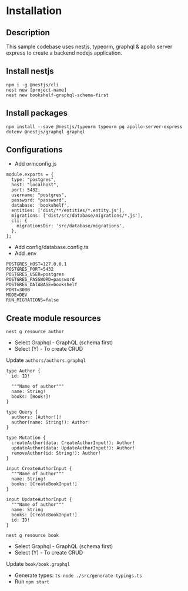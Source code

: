 # Installation

## Description

This sample codebase uses nestjs, typeorm, graphql & apollo server express to create a backend nodejs application.

## Install nestjs

```:bash
npm i -g @nestjs/cli
nest new [project-name]
nest new bookshelf-graphql-schema-first
```

## Install packages

`npm install --save @nestjs/typeorm typeorm pg apollo-server-express dotenv @nestjs/graphql graphql`

## Configurations

- Add ormconfig.js

```:js
module.exports = {
  type: "postgres",
  host: "localhost",
  port: 5432,
  username: "postgres",
  password: "password",
  database: 'bookshelf',
  entities: ['dist/**/entities/*.entity.js'],
  migrations: ['dist/src/database/migrations/*.js'],
  cli: {
    migrationsDir: 'src/database/migrations',
  },
};
```

- Add config/database.config.ts
- Add .env

```:env
POSTGRES_HOST=127.0.0.1
POSTGRES_PORT=5432
POSTGRES_USER=postgres
POSTGRES_PASSWORD=password
POSTGRES_DATABASE=bookshelf
PORT=3000
MODE=DEV
RUN_MIGRATIONS=false
```

## Create module resources

`nest g resource author`

- Select Graphql - GraphQL (schema first)
- Select (Y) - To create CRUD

Update `authors/authors.graphql`

```:gql
type Author {
  id: ID!

  """Name of author"""
  name: String!
  books: [Book!]!
}

type Query {
  authors: [Author!]!
  author(name: String!): Author!
}

type Mutation {
  createAuthor(data: CreateAuthorInput!): Author!
  updateAuthor(data: UpdateAuthorInput!): Author!
  removeAuthor(id: String!): Author!
}

input CreateAuthorInput {
  """Name of author"""
  name: String!
  books: [CreateBookInput!]
}

input UpdateAuthorInput {
  """Name of author"""
  name: String
  books: [CreateBookInput!]
  id: ID!
}
```

`nest g resource book`

- Select Graphql - GraphQL (schema first)
- Select (Y) - To create CRUD

Update `book/book.graphql`

- Generate types: `ts-node ./src/generate-typings.ts`
- Run `npm start`

